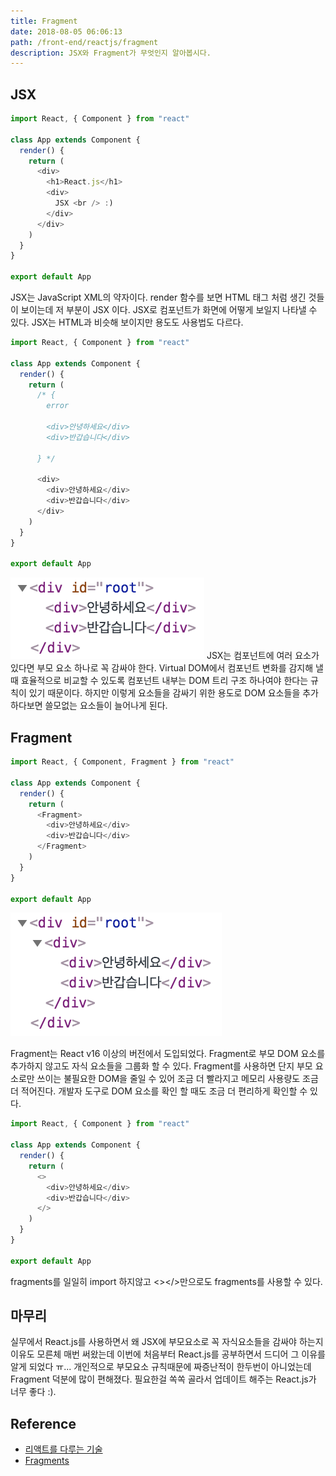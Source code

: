 ```yaml
---
title: Fragment
date: 2018-08-05 06:06:13
path: /front-end/reactjs/fragment
description: JSX와 Fragment가 무엇인지 알아봅시다.
---
```


## JSX

```javascript
import React, { Component } from "react"

class App extends Component {
  render() {
    return (
      <div>
        <h1>React.js</h1>
        <div>
          JSX <br /> :)
        </div>
      </div>
    )
  }
}

export default App
```

JSX는 JavaScript XML의 약자이다. render 함수를 보면 HTML 태그 처럼 생긴 것들이 보이는데 저 부분이 JSX 이다. JSX로 컴포넌트가 화면에 어떻게 보일지 나타낼 수 있다. JSX는 HTML과 비슷해 보이지만 용도도 사용법도 다르다.

```javascript
import React, { Component } from "react"

class App extends Component {
  render() {
    return (
      /* {
        error

        <div>안녕하세요</div>
        <div>반갑습니다</div>

      } */

      <div>
        <div>안녕하세요</div>
        <div>반갑습니다</div>
      </div>
    )
  }
}

export default App
```

![실행결과](../images/frontend/reactjs-fragment-1.png)
JSX는 컴포넌트에 여러 요소가 있다면 부모 요소 하나로 꼭 감싸야 한다. Virtual DOM에서 컴포넌트 변화를 감지해 낼 때 효율적으로 비교할 수 있도록 컴포넌트 내부는 DOM 트리 구조 하나여야 한다는 규칙이 있기 때문이다.
하지만 이렇게 요소들을 감싸기 위한 용도로 DOM 요소들을 추가하다보면 쓸모없는 요소들이 늘어나게 된다.

## Fragment

```javascript
import React, { Component, Fragment } from "react"

class App extends Component {
  render() {
    return (
      <Fragment>
        <div>안녕하세요</div>
        <div>반갑습니다</div>
      </Fragment>
    )
  }
}

export default App
```

![실행결과](../images/frontend/reactjs-fragment-2.png)

Fragment는 React v16 이상의 버전에서 도입되었다. Fragment로 부모 DOM 요소를 추가하지 않고도 자식 요소들을 그룹화 할 수 있다.
Fragment를 사용하면 단지 부모 요소로만 쓰이는 불필요한 DOM을 줄일 수 있어 조금 더 빨라지고 메모리 사용량도 조금 더 적어진다. 개발자 도구로 DOM 요소를 확인 할 때도 조금 더 편리하게 확인할 수 있다.

```javascript
import React, { Component } from "react"

class App extends Component {
  render() {
    return (
      <>
        <div>안녕하세요</div>
        <div>반갑습니다</div>
      </>
    )
  }
}

export default App
```

fragments를 일일히 import 하지않고 <></>만으로도 fragments를 사용할 수 있다.

## 마무리

실무에서 React.js를 사용하면서 왜 JSX에 부모요소로 꼭 자식요소들을 감싸야 하는지 이유도 모른체 매번 써왔는데 이번에 처음부터 React.js를 공부하면서 드디어 그 이유를 알게 되었다 ㅠ...
개인적으로 부모요소 규칙때문에 짜증난적이 한두번이 아니었는데 Fragment 덕분에 많이 편해졌다. 필요한걸 쏙쏙 골라서 업데이트 해주는 React.js가 너무 좋다 :).

## Reference

- [리액트를 다루는 기술](http://www.kyobobook.co.kr/product/detailViewKor.laf?ejkGb=KOR&mallGb=KOR&barcode=9791160505238&orderClick=LAG&Kc=)
- [Fragments](https://reactjs.org/docs/fragments.html)
